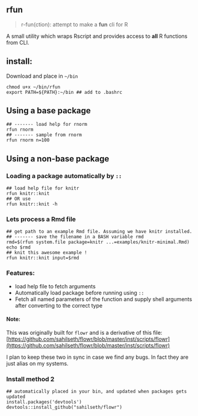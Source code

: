 rfun
----------------------

> r-fun(ction): 
> attempt to make a **fun** cli for R



A small utility which wraps Rscript and provides access to **all** R functions from CLI.


## install:

Download and place in `~/bin`

```
chmod u+x ~/bin/rfun
export PATH=${PATH}:~/bin ## add to .bashrc
```

## Using a base package

```
## ------- load help for rnorm
rfun rnorm
## ------- sample from rnorm
rfun rnorm n=100
```



## Using a non-base package
### Loading a package automatically by `::`
```
## load help file for knitr
rfun knitr::knit
## OR use
rfun knitr::knit -h
```

### Lets process a Rmd file
```
## get path to an example Rmd file. Assuming we have knitr installed.
## ------- save the filename in a BASH variable rmd
rmd=$(rfun system.file package=knitr ...=examples/knitr-minimal.Rmd)
echo $rmd
## knit this awesome example !
rfun knitr::knit input=$rmd
```
### Features:
- load help file to fetch arguments
- Automatically load package before running using `::`
- Fetch all named parameters of the function and supply shell arguments after converting to the correct type



#### Note:
This was originally built for `flowr` and is a derivative of this file:
[https://github.com/sahilseth/flowr/blob/master/inst/scripts/flowr](https://github.com/sahilseth/flowr/blob/master/inst/scripts/flowr)

I plan to keep these two in sync in case we find any bugs. In fact they are just alias on my systems.

### Install method 2
```
## automatically placed in your bin, and updated when packages gets updated
install.packages('devtools')
devtools::install_github("sahilseth/flowr")
```
